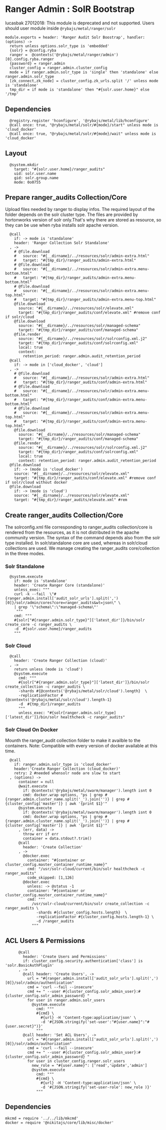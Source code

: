 
# Ranger Admin : SolR Bootstrap

lucasbak 27012018: This module is deprecated and not supported.
Users should user module inside `@rybajs/metal/ranger/solr`

    module.exports = header: 'Ranger Audit Solr Boostrap', handler: (options) ->
      return unless options.solr_type is 'embedded'
      {solr} = @config.ryba
      ranger =  @contexts('@rybajs/metal/ranger/admin')[0].config.ryba.ranger
      {password} = ranger.admin
      cluster_config = ranger.admin.cluster_config
      mode = if ranger.admin.solr_type is 'single' then 'standalone' else ranger.admin.solr_type
      [zk_connect,zk_node] = cluster_config.zk_urls.split '/' unless mode is 'standalone'
      tmp_dir = if mode is 'standalone' then "#{solr.user.home}" else '/tmp'

## Dependencies

      @registry.register 'hconfigure', '@rybajs/metal/lib/hconfigure'
      @call once: true, "@rybajs/metal/solr/#{mode}/start" unless mode is 'cloud_docker'
      @call once: true, "@rybajs/metal/solr/#{mode}/wait" unless mode is 'cloud_docker'

## Layout

      @system.mkdir
        target: "#{solr.user.home}/ranger_audits"
        uid: solr.user.name
        gid: solr.group.name
        mode: 0o0755

## Prepare ranger_audits Collection/Core

Upload files needed by ranger to display infos. The required layout of the folder
depends on the solr cluster type. The files are provided by hortonworks version of solr
only.That's why there are stored as resource, so they can be use when ryba installs
solr apache version.

      @call
        if: -> mode is 'standalone'
        header: 'Ranger Collection Solr Standalone'
      , ->
        # @file.download
        #   source: "#{__dirname}/../resources/solr/admin-extra.html"
        #   target: "#{tmp_dir}/ranger_audits/admin-extra.html"
        # @file.download
        #   source: "#{__dirname}/../resources/solr/admin-extra.menu-bottom.html"
        #   target: "#{tmp_dir}/ranger_audits/admin-extra.menu-bottom.html"
        # @file.download
        #   source: "#{__dirname}/../resources/solr/admin-extra.menu-top.html"
        #   target: "#{tmp_dir}/ranger_audits/admin-extra.menu-top.html"
        @file.download
          source: "#{__dirname}/../resources/solr/elevate.xml"
          target: "#{tmp_dir}/ranger_audits/conf/elevate.xml" #remove conf if solr/cloud
        @file.download
          source: "#{__dirname}/../resources/solr/managed-schema"
          target: "#{tmp_dir}/ranger_audits/conf/managed-schema"
        @file.render
          source: "#{__dirname}/../resources/solr/solrconfig.xml.j2"
          target: "#{tmp_dir}/ranger_audits/conf/solrconfig.xml"
          local: true
          context:
            retention_period: ranger.admin.audit_retention_period
      @call
        if: -> mode in ['cloud_docker', 'cloud']
      , ->
        # @file.download
        #   source: "#{__dirname}/../resources/solr/admin-extra.html"
        #   target: "#{tmp_dir}/ranger_audits/conf/admin-extra.html"
        # @file.download
        #   source: "#{__dirname}/../resources/solr/admin-extra.menu-bottom.html"
        #   target: "#{tmp_dir}/ranger_audits/conf/admin-extra.menu-bottom.html"
        # @file.download
        #   source: "#{__dirname}/../resources/solr/admin-extra.menu-top.html"
        #   target: "#{tmp_dir}/ranger_audits/conf/admin-extra.menu-top.html"
        @file.download
          source: "#{__dirname}/../resources/solr/managed-schema"
          target: "#{tmp_dir}/ranger_audits/conf/managed-schema"
        @file.render
          source: "#{__dirname}/../resources/solr/solrconfig.xml.j2"
          target: "#{tmp_dir}/ranger_audits/conf/solrconfig.xml"
          local: true
          context: retention_period: ranger.admin.audit_retention_period
      @file.download
        if: -> (mode is 'cloud_docker')
        source: "#{__dirname}/../resources/solr/elevate.xml"
        target: "#{tmp_dir}/ranger_audits/conf/elevate.xml" #remove conf if solr/cloud without docker
      @file.download
        if: -> (mode is 'cloud')
        source: "#{__dirname}/../resources/solr/elevate.xml"
        target: "#{tmp_dir}/ranger_audits/elevate.xml" #rem

## Create ranger_audits Collection/Core

The solrconfig.xml file corresponding to ranger_audits collection/core is rendered from
the resources, as it is not distributed in the apache community version.
The syntax of the command depends also from the solr type installed.
In solr/standalone core are used, whereas in solr/cloud collections are used.
We manage creating the ranger_audits core/collection in the three modes.

### Solr Standalone

      @system.execute
        if: mode is 'standalone'
        header: 'Create Ranger Core (standalone)'
        unless_exec: """
        curl -k --fail  \"#{ranger.admin.install['audit_solr_urls'].split(',')[0]}/solr/admin/cores?core=ranger_audits&wt=json\" \
        | grep '\"schema\":\"managed-schema\"'
         """
        cmd: """
        #{solr["#{ranger.admin.solr_type}"]['latest_dir']}/bin/solr create_core -c ranger_audits \
        -d  #{solr.user.home}/ranger_audits
        """

### Solr Cloud

      @call
        header: 'Create Ranger Collection (cloud)'
      , ->
        return unless (mode is 'cloud')
        @system.execute
          cmd: """
          #{solr["#{ranger.admin.solr_type}"]['latest_dir']}/bin/solr create_collection -c ranger_audits \
          -shards #{@contexts('@rybajs/metal/solr/cloud').length}  \
          -replicationFactor #{@contexts('@rybajs/metal/solr/cloud').length-1}
          -d  #{tmp_dir}/ranger_audits
          """
          unless_exec: "#{solr[ranger.admin.solr_type]['latest_dir']}/bin/solr healthcheck -c ranger_audits"

### Solr Cloud On Docker

Mounth the ranger_audit collection folder to make it availble to the containers.
Note: Compatible with every version of docker available at this time.

      @call
        if: ranger.admin.solr_type is 'cloud_docker'
        header:'Create Ranger Collection (cloud_docker)'
        retry: 2 #needed whensolr node are slow to start
      , (options) ->
          container = null
          @wait.execute
            if: @contexts('@rybajs/metal/swarm/manager').length isnt 0
            cmd: docker.wrap options, "ps | grep #{ranger.admin.cluster_name.split('_').join('')} | grep #{cluster_config['master']} | awk '{print $1}'"
          @system.execute
            if: @contexts('@rybajs/metal/swarm/manager').length isnt 0
            cmd: docker.wrap options, "ps | grep #{ranger.admin.cluster_name.split('_').join('')} | grep #{cluster_config['master']} | awk '{print $1}'"
          , (err, data) ->
            throw err if err
            container = data.stdout?.trim()
          @call
            header: 'Create Collection'
          , ->
            @docker.exec
              container: "#{container or cluster_config.master_container_runtime_name}"
              cmd: "/usr/solr-cloud/current/bin/solr healthcheck -c ranger_audits"
              code_skipped: [1,126]
            @docker.exec
              unless: -> @status -1
              container: "#{container or cluster_config.master_container_runtime_name}"
              cmd: """
                /usr/solr-cloud/current/bin/solr create_collection -c ranger_audits \
                  -shards #{cluster_config.hosts.length}  \
                  -replicationFactor #{cluster_config.hosts.length-1} \
                  -d /ranger_audits
                """

## ACL Users & Permissions

          @call
            header: 'Create Users and Permissions'
            if: cluster_config.security.authentication['class'] is 'solr.BasicAuthPlugin'
          , ->
            @call header: 'Create Users', ->
              url = "#{ranger.admin.install['audit_solr_urls'].split(',')[0]}/solr/admin/authentication"
              cmd = 'curl --fail --insecure'
              cmd += " --user #{cluster_config.solr_admin_user}:#{cluster_config.solr_admin_password} "
              for user in ranger.admin.solr_users
                @system.execute
                  cmd: """
                  #{cmd} \
                    #{url} -H 'Content-type:application/json' \
                    -d '#{JSON.stringify('set-user':"#{user.name}":"#{user.secret}")}'
                  """
            @call header: 'Set ACL Users', ->
              url = "#{ranger.admin.install['audit_solr_urls'].split(',')[0]}/solr/admin/authorization"
              cmd = 'curl --fail --insecure'
              cmd += " --user #{cluster_config.solr_admin_user}:#{cluster_config.solr_admin_password} "
              for user in cluster_config.ranger.solr_users
                new_role = "#{user.name}": ['read','update','admin']
                @system.execute
                  cmd: """
                  #{cmd} \
                    #{url} -H 'Content-type:application/json' \
                    -d '#{JSON.stringify('set-user-role': new_role )}'
                  """

## Dependencies

    mkcmd = require '../../lib/mkcmd'
    docker = require '@nikitajs/core/lib/misc/docker'

[ranger-solr-script]:(https://community.hortonworks.com/questions/29291/ranger-solr-script-create-ranger-audits-collection.html)
